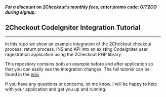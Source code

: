#### _For a discount on 2Checkout’s monthly fees, enter promo code:  GIT2CO  during signup._

## 2Checkout CodeIgniter Integration Tutorial
----------------------------------------

In this repo we show an example integration of the 2Checkout checkout process, return process, INS and API into an existing CodeIgniter user ragestration application using the 2Checkout PHP library.

This repository contains both an example before and after application so that you can easily see the integration changes. The full tutorial can be found in the [wiki](https://github.com/craigchristenson/2checkout-ci-integration/wiki)

If you have any questions or concerns, let me know. I will be happy to help with your application and get you up and running.